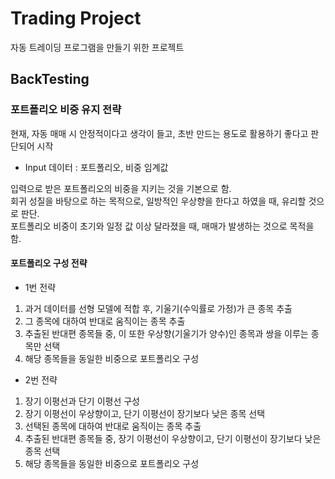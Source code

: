 # Trading Project
자동 트레이딩 프로그램을 만들기 위한 프로젝트

## BackTesting
### 포트폴리오 비중 유지 전략
현재, 자동 매매 시 안정적이다고 생각이 들고, 초반 만드는 용도로 활용하기 좋다고 판단되어 시작  
* Input 데이터 : 포트폴리오, 비중 임계값

입력으로 받은 포트폴리오의 비중을 지키는 것을 기본으로 함.  
회귀 성질을 바탕으로 하는 목적으로, 일방적인 우상향을 한다고 하였을 때, 유리할 것으로 판단.  
포트폴리오 비중이 초기와 일정 값 이상 달라졌을 때, 매매가 발생하는 것으로 목적을 함.

#### 포트폴리오 구성 전략
- 1번 전략
1. 과거 데이터를 선형 모델에 적합 후, 기울기(수익률로 가정)가 큰 종목 추출
2. 그 종목에 대하여 반대로 움직이는 종목 추출
3. 추출된 반대편 종목들 중, 이 또한 우상향(기울기가 양수)인 종목과 쌍을 이루는 종목만 선택
4. 해당 종목들을 동일한 비중으로 포트폴리오 구성

- 2번 전략
1. 장기 이평선과 단기 이평선 구성
2. 장기 이평선이 우상향이고, 단기 이평선이 장기보다 낮은 종목 선택
3. 선택된 종목에 대하여 반대로 움직이는 종목 추출
4. 추출된 반대편 종목들 중, 장기 이평선이 우상향이고, 단기 이평선이 장기보다 낮은 종목 선택
5. 해당 종목들을 동일한 비중으로 포트폴리오 구성
